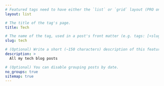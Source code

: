 ```yaml
---
# Featured tags need to have either the `list` or `grid` layout (PRO only).
layout: list

# The title of the tag's page.
title: Tech

# The name of the tag, used in a post's front matter (e.g. tags: [<slug>]).
slug: tech

# (Optional) Write a short (~150 characters) description of this featured tag.
description: >
  All my tech blog posts

# (Optional) You can disable grouping posts by date.
no_groups: true
sitemap: true
---
```

